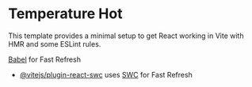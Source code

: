 # Temperature Hot

This template provides a minimal setup to get React working in Vite with HMR and some ESLint rules.

[Babel](https://babeljs.io/) for Fast Refresh
- [@vitejs/plugin-react-swc](https://github.com/vitejs/vite-plugin-react-swc) uses [SWC](https://swc.rs/) for Fast Refresh
